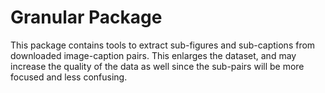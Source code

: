 # Granular Package

This package contains tools to extract sub-figures and sub-captions from downloaded image-caption pairs.
This enlarges the dataset, and may increase the quality of the data as well since the sub-pairs will be more focused and less confusing.